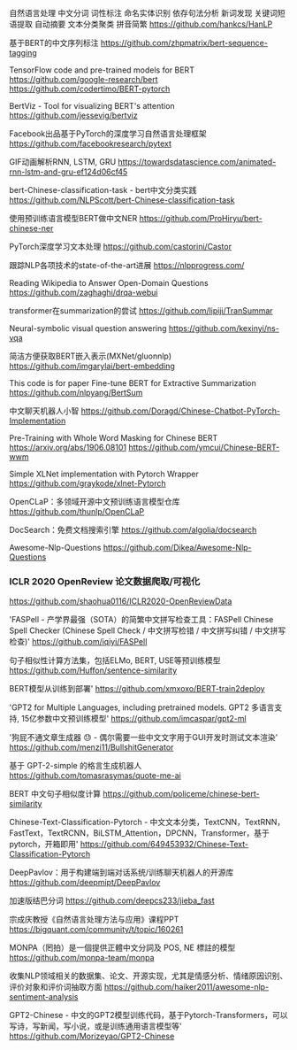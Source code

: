 自然语言处理 中文分词 词性标注 命名实体识别 依存句法分析 新词发现 关键词短语提取 自动摘要 文本分类聚类 拼音简繁
https://github.com/hankcs/HanLP

基于BERT的中文序列标注
https://github.com/zhpmatrix/bert-sequence-tagging


TensorFlow code and pre-trained models for BERT
https://github.com/google-research/bert
https://github.com/codertimo/BERT-pytorch

BertViz - Tool for visualizing BERT's attention
https://github.com/jessevig/bertviz

Facebook出品基于PyTorch的深度学习自然语言处理框架
https://github.com/facebookresearch/pytext

GIF动画解析RNN, LSTM, GRU
https://towardsdatascience.com/animated-rnn-lstm-and-gru-ef124d06cf45

bert-Chinese-classification-task - bert中文分类实践
https://github.com/NLPScott/bert-Chinese-classification-task

使用预训练语言模型BERT做中文NER
https://github.com/ProHiryu/bert-chinese-ner

PyTorch深度学习文本处理
https://github.com/castorini/Castor

跟踪NLP各项技术的state-of-the-art进展
https://nlpprogress.com/

Reading Wikipedia to Answer Open-Domain Questions
https://github.com/zaghaghi/drqa-webui

transformer在summarization的尝试
https://github.com/lipiji/TranSummar

Neural-symbolic visual question answering
https://github.com/kexinyi/ns-vqa

简洁方便获取BERT嵌入表示(MXNet/gluonnlp)
https://github.com/imgarylai/bert-embedding

This code is for paper Fine-tune BERT for Extractive Summarization
https://github.com/nlpyang/BertSum

中文聊天机器人小智
https://github.com/Doragd/Chinese-Chatbot-PyTorch-Implementation

Pre-Training with Whole Word Masking for Chinese BERT https://arxiv.org/abs/1906.08101
https://github.com/ymcui/Chinese-BERT-wwm

Simple XLNet implementation with Pytorch Wrapper
https://github.com/graykode/xlnet-Pytorch

OpenCLaP：多领域开源中文预训练语言模型仓库
https://github.com/thunlp/OpenCLaP

DocSearch：免费文档搜索引擎
https://github.com/algolia/docsearch

Awesome-Nlp-Questions
https://github.com/Dikea/Awesome-Nlp-Questions

### ICLR 2020 OpenReview 论文数据爬取/可视化
https://github.com/shaohua0116/ICLR2020-OpenReviewData

'FASPell - 产学界最强（SOTA）的简繁中文拼写检查工具：FASPell Chinese Spell Checker (Chinese Spell Check / 中文拼写检错 / 中文拼写纠错 / 中文拼写检查)' 
https://github.com/iqiyi/FASPell

句子相似性计算方法集，包括ELMo, BERT, USE等预训练模型
https://github.com/Huffon/sentence-similarity

BERT模型从训练到部署'
https://github.com/xmxoxo/BERT-train2deploy

'GPT2 for Multiple Languages, including pretrained models. GPT2 多语言支持, 15亿参数中文预训练模型' 
https://github.com/imcaspar/gpt2-ml

'狗屁不通文章生成器 😓 - 偶尔需要一些中文文字用于GUI开发时测试文本渲染'
https://github.com/menzi11/BullshitGenerator

基于 GPT-2-simple 的格言生成机器人
https://github.com/tomasrasymas/quote-me-ai

BERT 中文句子相似度计算
https://github.com/policeme/chinese-bert-similarity

Chinese-Text-Classification-Pytorch - 中文文本分类，TextCNN，TextRNN，FastText，TextRCNN，BiLSTM_Attention，DPCNN，Transformer，基于pytorch，开箱即用' 
https://github.com/649453932/Chinese-Text-Classification-Pytorch

DeepPavlov：用于构建端到端对话系统/训练聊天机器人的开源库
https://github.com/deepmipt/DeepPavlov

加速版结巴分词
https://github.com/deepcs233/jieba_fast

宗成庆教授《自然语言处理方法与应用》课程PPT
https://bigquant.com/community/t/topic/160261

MONPA（罔拍）是一個提供正體中文分詞及 POS, NE 標註的模型
https://github.com/monpa-team/monpa

收集NLP领域相关的数据集、论文、开源实现，尤其是情感分析、情绪原因识别、评价对象和评价词抽取方面
https://github.com/haiker2011/awesome-nlp-sentiment-analysis

GPT2-Chinese - 中文的GPT2模型训练代码，基于Pytorch-Transformers，可以写诗，写新闻，写小说，或是训练通用语言模型等'
https://github.com/Morizeyao/GPT2-Chinese